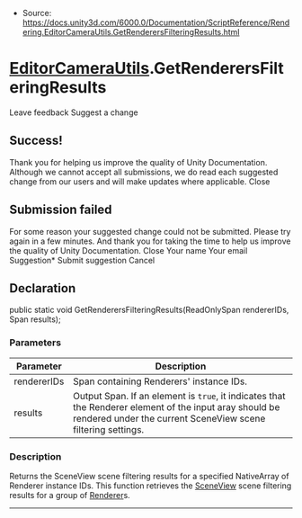 * Source: https://docs.unity3d.com/6000.0/Documentation/ScriptReference/Rendering.EditorCameraUtils.GetRenderersFilteringResults.html

#  [EditorCameraUtils](https://docs.unity3d.com/6000.0/Documentation/ScriptReference/Rendering.EditorCameraUtils.html).GetRenderersFilteringResults
Leave feedback
Suggest a change
## Success!
Thank you for helping us improve the quality of Unity Documentation. Although we cannot accept all submissions, we do read each suggested change from our users and will make updates where applicable.
Close
## Submission failed
For some reason your suggested change could not be submitted. Please <a>try again</a> in a few minutes. And thank you for taking the time to help us improve the quality of Unity Documentation.
Close
Your name Your email Suggestion* Submit suggestion
Cancel
## Declaration
public static void GetRenderersFilteringResults(ReadOnlySpan<int> rendererIDs, Span<bool> results); 
### Parameters
Parameter | Description  
---|---  
rendererIDs | Span containing Renderers' instance IDs.  
results | Output Span. If an element is `true`, it indicates that the Renderer element of the input aray should be rendered under the current SceneView scene filtering settings.  
### Description
Returns the SceneView scene filtering results for a specified NativeArray of Renderer instance IDs.
This function retrieves the [SceneView](https://docs.unity3d.com/6000.0/Documentation/ScriptReference/SceneView.html) scene filtering results for a group of [Renderer](https://docs.unity3d.com/6000.0/Documentation/ScriptReference/Renderer.html)s.
* * *
